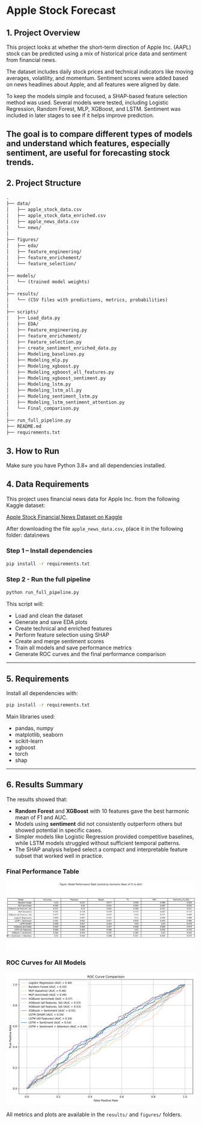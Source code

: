 # Apple Stock Forecast

## 1. Project Overview

This project looks at whether the short-term direction of Apple Inc. (AAPL) stock can be predicted using a mix of historical price data and sentiment from financial news.

The dataset includes daily stock prices and technical indicators like moving averages, volatility, and momentum. Sentiment scores were added based on news headlines about Apple, and all features were aligned by date.

To keep the models simple and focused, a SHAP-based feature selection method was used. Several models were tested, including Logistic Regression, Random Forest, MLP, XGBoost, and LSTM. Sentiment was included in later stages to see if it helps improve prediction.

The goal is to compare different types of models and understand which features, especially sentiment, are useful for forecasting stock trends.
---

## 2. Project Structure

```text
.
├── data/
│   ├── apple_stock_data.csv
│   ├── apple_stock_data_enriched.csv
│   ├── apple_news_data.csv
│   └── news/
│
├── figures/
│   ├── eda/
│   ├── feature_engineering/
│   ├── feature_enrichement/
│   └── feature_selection/
│
├── models/
│   └── (trained model weights)
│
├── results/
│   └── (CSV files with predictions, metrics, probabilities)
│
├── scripts/
│   ├── Load_data.py
│   ├── EDA/
│   ├── Feature_engineering.py
│   ├── feature_enrichement/
│   ├── Feature_selection.py
│   ├── create_sentiment_enriched_data.py
│   ├── Modeling_baselines.py
│   ├── Modeling_mlp.py
│   ├── Modeling_xgboost.py
│   ├── Modeling_xgboost_all_features.py
│   ├── Modeling_xgboost_sentiment.py
│   ├── Modeling_lstm.py
│   ├── Modeling_lstm_all.py
│   ├── Modeling_sentiment_lstm.py
│   ├── Modeling_lstm_sentiment_attention.py
│   └── Final_comparison.py
│
├── run_full_pipeline.py
├── README.md
├── requirements.txt

```

## 3. How to Run

Make sure you have Python 3.8+ and all dependencies installed.

## 4. Data Requirements

This project uses financial news data for Apple Inc. from the following Kaggle dataset:

[Apple Stock Financial News Dataset on Kaggle](https://www.kaggle.com/datasets/frankossai/apple-stock-aapl-historical-financial-news-data)

After downloading the file `apple_news_data.csv`, place it in the following folder: data\news


### Step 1 – Install dependencies

```bash
pip install -r requirements.txt
```

### Step 2 - Run the full pipeline

```bash
python run_full_pipeline.py
```

This script will:

- Load and clean the dataset
- Generate and save EDA plots
- Create technical and enriched features
- Perform feature selection using SHAP
- Create and merge sentiment scores
- Train all models and save performance metrics
- Generate ROC curves and the final performance comparison

---

## 5. Requirements

Install all dependencies with:

```bash
pip install -r requirements.txt
```

Main libraries used:
- pandas, numpy
- matplotlib, seaborn
- scikit-learn
- xgboost
- torch
- shap

---

## 6. Results Summary

The results showed that:

- **Random Forest** and **XGBoost** with 10 features gave the best harmonic mean of F1 and AUC.
- Models using **sentiment** did not consistently outperform others but showed potential in specific cases.
- Simpler models like Logistic Regression provided competitive baselines, while LSTM models struggled without sufficient temporal patterns.
- The SHAP analysis helped select a compact and interpretable feature subset that worked well in practice.

### Final Performance Table

![Model Performance Table](results/model_performance_table.png)

### ROC Curves for All Models

![ROC Curves](results/roc_curve_comparison.png)

All metrics and plots are available in the `results/` and `figures/` folders.
